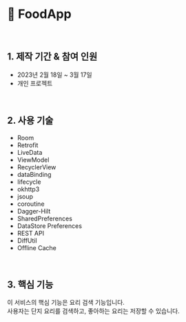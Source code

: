 # :pushpin: FoodApp

</br>

## 1. 제작 기간 & 참여 인원
- 2023년 2월 18일 ~ 3월 17일
- 개인 프로젝트

</br>

## 2. 사용 기술
  - Room
  - Retrofit
  - LiveData
  - ViewModel
  - RecyclerView
  - dataBinding
  - lifecycle
  - okhttp3
  - jsoup
  - coroutine
  - Dagger-Hilt
  - SharedPreferences
  - DataStore Preferences
  - REST API
  - DiffUtil
  - Offline Cache

</br>

## 3. 핵심 기능
이 서비스의 핵심 기능은 요리 검색 기능입니다.  
사용자는 단지 요리를 검색하고, 좋아하는 요리는 저장할 수 있습니다.  
